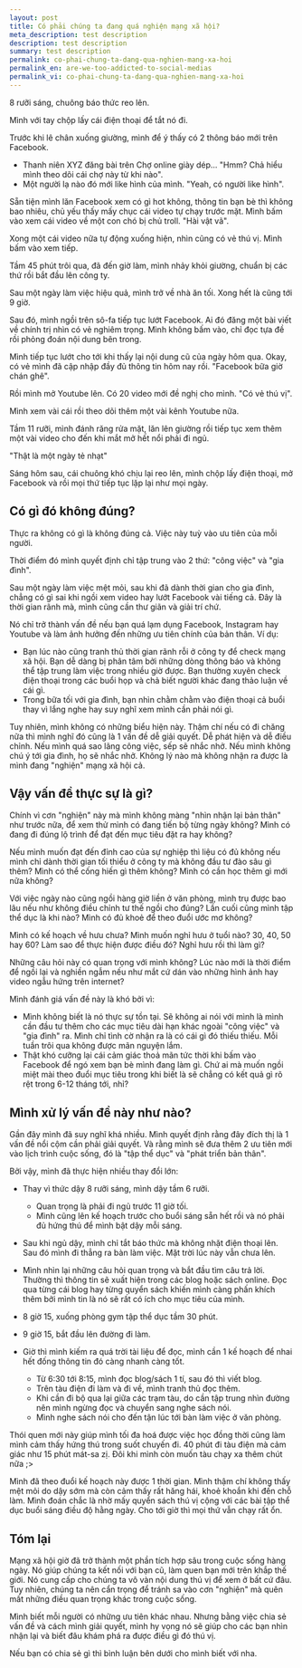 ```yaml
---
layout: post
title: Có phải chúng ta đang quá nghiện mạng xã hội?
meta_description: test description
description: test description
summary: test description
permalink: co-phai-chung-ta-dang-qua-nghien-mang-xa-hoi
permalink_en: are-we-too-addicted-to-social-medias
permalink_vi: co-phai-chung-ta-dang-qua-nghien-mang-xa-hoi
---
```


8 rưỡi sáng, chuông báo thức reo lên.

Mình với tay chộp lấy cái điện thoại để tắt nó đi.

Trước khi lê chân xuống giường, mình để ý thấy có 2 thông báo mới trên Facebook. 
* Thanh niên XYZ đăng bài trên Chợ online giày dép... "Hmm? Chả hiểu mình theo dõi cái chợ này từ khi nào".
* Một người lạ nào đó mới like hình của mình. "Yeah, có người like hình".

Sẵn tiện mình lăn Facebook xem có gì hot không, thông tin bạn bè thì không bao nhiêu, chủ yếu thấy mấy chục cái video tự chạy trước mặt. Mình bấm vào xem cái video về một con chó bị chủ troll. "Hài vật vã".

Xong một cái video nữa tự động xuống hiện, nhìn cũng có vẻ thú vị. Mình bấm vào xem tiếp.

Tầm 45 phút trôi qua, đã đến giờ làm, mình nhảy khỏi giường, chuẩn bị các thứ rồi bắt đầu lên công ty.

Sau một ngày làm việc hiệu quả, mình trở về nhà ăn tối. Xong hết là cũng tới 9 giờ.

Sau đó, mình ngồi trên sô-fa tiếp tục lướt Facebook. Ai đó đăng một bài viết về chính trị nhìn có vẻ nghiêm trọng. Mình không bấm vào, chỉ đọc tựa đề rồi phỏng đoán nội dung bên trong. 

Mình tiếp tục lướt cho tới khi thấy lại nội dung cũ của ngày hôm qua. Okay, có vẻ mình đã cập nhập đầy đủ thông tin hôm nay rồi. "Facebook bữa giờ chán ghê".

Rồi mình mở Youtube lên. Có 20 video mới đề nghị cho mình. "Có vẻ thú vị".

Mình xem vài cái rồi theo dõi thêm một vài kênh Youtube nữa.

Tầm 11 rưỡi, mình đánh răng rửa mặt, lăn lên giường rồi tiếp tục xem thêm một vài video cho đến khi mắt mở hết nổi phải đi ngủ.

"Thật là một ngày tẻ nhạt"

Sáng hôm sau, cái chuông khó chịu lại reo lên, mình chộp lấy điện thoại, mở Facebook và rồi mọi thứ tiếp tục lặp lại như mọi ngày. 

## Có gì đó không đúng?

Thực ra không có gì là không đúng cả. Việc này tuỳ vào ưu tiên của mỗi người.

Thời điểm đó mình quyết định chỉ tập trung vào 2 thứ: "công việc" và "gia đình". 

Sau một ngày làm việc mệt mỏi, sau khi đã dành thời gian cho gia đình, chẳng có gì sai khi ngồi xem video hay lướt Facebook vài tiếng cả. Đây là thời gian rãnh mà, mình cũng cần thư giãn và giải trí chứ.

Nó chỉ trở thành vấn đề nếu bạn quá lạm dụng Facebook, Instagram hay Youtube và làm ảnh hưởng đến những ưu tiên chính của bản thân. Ví dụ:
* Bạn lúc nào cũng tranh thủ thời gian rãnh rỗi ở công ty để check mạng xã hội. Bạn dễ dàng bị phân tâm bởi những dòng thông báo và không thể tập trung làm việc trong nhiều giờ được. Bạn thường xuyên check điện thoại trong các buổi họp và chả biết người khác đang thảo luận về cái gì.
* Trong bữa tối với gia đình, bạn nhìn chằm chằm vào điện thoại cả buổi thay vì lắng nghe hay suy nghĩ xem mình cần phải nói gì.

Tuy nhiên, mình không có những biểu hiện này. Thậm chí nếu có đi chăng nữa thì mình nghĩ đó cũng là 1 vấn đề dễ giải quyết. Dễ phát hiện và dễ điều chỉnh. Nếu mình quá sao lãng công việc, sếp sẽ nhắc nhở. Nếu mình không chú ý tới gia đình, họ sẽ nhắc nhở. Không lý nào mà không nhận ra được là mình đang "nghiện" mạng xã hội cả.

## Vậy vấn đề thực sự là gì?

Chính vì cơn "nghiện" này mà mình không màng "nhìn nhận lại bản thân" như trước nữa, để xem thử mình có đang tiến bộ từng ngày không? Mình có đang đi đúng lộ trình để đạt đến mục tiêu đặt ra hay không?

Nếu mình muốn đạt đến đỉnh cao của sự nghiệp thì liệu có đủ không nếu mình chỉ dành thời gian tối thiểu ở công ty mà không đầu tư đào sâu gì thêm? Mình có thể cống hiến gì thêm không? Mình có cần học thêm gì mới nữa không?

Với việc ngày nào cũng ngồi hàng giờ liền ở văn phòng, mình trụ được bao lâu nếu như không điều chỉnh tư thế ngồi cho đúng? Lần cuối cũng mình tập thể dục là khi nào? Mình có đủ khoẻ để theo đuổi ước mơ không?

Mình có kế hoạch về hưu chưa? Mình muốn nghỉ hưu ở tuổi nào? 30, 40, 50 hay 60? Làm sao để thực hiện được điều đó? Nghỉ hưu rồi thì làm gì?

Những câu hỏi này có quan trọng với mình không? Lúc nào mới là thời điểm để ngồi lại và nghiền ngẫm nếu như mắt cứ dán vào những hình ảnh hay video ngẫu hứng trên internet?

Mình đánh giá vấn đề này là khó bởi vì:
* Mình không biết là nó thực sự tồn tại. Sẽ không ai nói với mình là mình cần đầu tư thêm cho các mục tiêu dài hạn khác ngoài "công việc" và "gia đình" ra. Mình chỉ tình cờ nhận ra là có cái gì đó thiếu thiếu. Mỗi tuần trôi qua không được mãn nguyện lắm.
* Thật khó cưỡng lại cái cảm giác thoả mãn tức thời khi bấm vào Facebook để ngó xem bạn bè mình đang làm gì. Chứ ai mà muốn ngồi miệt mài theo đuổi mục tiêu trong khi biết là sẽ chẳng có kết quả gì rõ rệt trong 6-12 tháng tới, nhỉ?

## Mình xử lý vấn đề này như nào?

Gần đây mình đã suy nghĩ khá nhiều. Mình quyết định rằng đây đích thị là 1 vấn đề nổi cộm cần phải giải quyết. Và rằng mình sẽ đưa thêm 2 ưu tiên mới vào lịch trình cuộc sống, đó là "tập thể dục" và "phát triển bản thân".

Bởi vậy, mình đã thực hiện nhiều thay đổi lớn:
* Thay vì thức dậy 8 rưỡi sáng, mình dậy tầm 6 rưỡi.
  * Quan trọng là phải đi ngủ trước 11 giờ tối.
  * Mình cũng lên kế hoạch trước cho buổi sáng sẵn hết rồi và nó phải đủ hứng thú để mình bật dậy mỗi sáng.
* Sau khi ngủ dậy, mình chỉ tắt báo thức mà không nhặt điện thoại lên. Sau đó mình đi thẳng ra bàn làm việc. Mặt trời lúc này vẫn chưa lên.
* Mình nhìn lại những câu hỏi quan trọng và bắt đầu tìm câu trả lời. Thường thì thông tin sẽ xuất hiện trong các blog hoặc sách online. Đọc qua từng cái blog hay từng quyển sách khiến mình càng phấn khích thêm bởi mình tin là nó sẽ rất có ích cho mục tiêu của mình.

* 8 giờ 15, xuống phòng gym tập thể dục tầm 30 phút.
* 9 giờ 15, bắt đầu lên đường đi làm.
* Giờ thì mình kiếm ra quá trời tài liệu để đọc, mình cần 1 kế hoạch để nhai hết đống thông tin đó càng nhanh càng tốt.
  * Từ 6:30 tới 8:15, mình đọc blog/sách 1 tí, sau đó thì viết blog.
  * Trên tàu điện đi làm và đi về, mình tranh thủ đọc thêm.
  * Khi cần đi bộ qua lại giữa các trạm tàu, do cần tập trung nhìn đường nên mình ngừng đọc và chuyển sang nghe sách nói.
  * Mình nghe sách nói cho đến tận lúc tới bàn làm việc ở văn phòng.

Thói quen mới này giúp mình tối đa hoá được việc học đồng thời cũng làm mình cảm thấy hứng thú trong suốt chuyến đi. 40 phút đi tàu điện mà cảm giác như 15 phút mát-sa zị. Đôi khi mình còn muốn tàu chạy xa thêm chút nữa ;>

Mình đã theo đuổi kế hoạch này được 1 thời gian. Mình thậm chí không thấy mệt mỏi do dậy sớm mà còn cảm thấy rất hăng hái, khoẻ khoắn khi đến chỗ làm. Mình đoán chắc là nhờ mấy quyển sách thú vị cộng với các bài tập thể dục buổi sáng điều độ hằng ngày. Cho tới giờ thì mọi thứ vẫn chạy rất ổn.

## Tóm lại

Mạng xã hội giờ đã trở thành một phần tích hợp sâu trong cuộc sống hàng ngày. Nó giúp chúng ta kết nối với bạn cũ, làm quen bạn mới trên khắp thế giới. Nó cung cấp cho chúng ta vô vàn nội dung thú vị để xem ở bất cứ đâu. Tuy nhiên, chúng ta nên cẩn trọng để tránh sa vào cơn "nghiện" mà quên mất những điều quan trọng khác trong cuộc sống.

Mình biết mỗi người có những ưu tiên khác nhau. Nhưng bằng việc chia sẻ vấn đề và cách mình giải quyết, mình hy vọng nó sẽ giúp cho các bạn nhìn nhận lại và biết đâu khám phá ra được điều gì đó thú vị. 

Nếu bạn có chia sẻ gì thì bình luận bên dưới cho mình biết với nha.